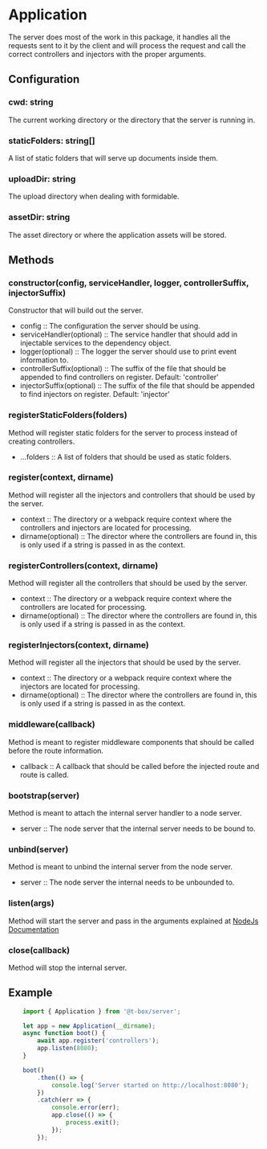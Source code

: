 # Application
The server does most of the work in this package, it handles all the requests sent to it by the client and will process the request and call the correct controllers and injectors with the proper arguments.

## Configuration
### cwd: string
The current working directory or the directory that the server is running in.
### staticFolders: string[]
A list of static folders that will serve up documents inside them.
### uploadDir: string
The upload directory when dealing with formidable.
### assetDir: string
The asset directory or where the application assets will be stored.

## Methods
### constructor(config, serviceHandler, logger, controllerSuffix, injectorSuffix)
Constructor that will build out the server.
- config :: The configuration the server should be using.
- serviceHandler(optional) :: The service handler that should add in injectable services to the dependency object.
- logger(optional) :: The logger the server should use to print event information to.
- controllerSuffix(optional) :: The suffix of the file that should be appended to find controllers on register. Default: 'controller'
- injectorSuffix(optional) :: The suffix of the file that should be appended to find injectors on register. Default: 'injector'
### registerStaticFolders(folders)
Method will register static folders for the server to process instead of creating controllers.
- ...folders :: A list of folders that should be used as static folders.
### register(context, dirname)
Method will register all the injectors and controllers that should be used by the server.
- context :: The directory or a webpack require context where the controllers and injectors are located for processing.
- dirname(optional) :: The director where the controllers are found in, this is only used if a string is passed in as the context.
### registerControllers(context, dirname)
Method will register all the controllers that should be used by the server.
- context :: The directory or a webpack require context where the controllers are located for processing.
- dirname(optional) :: The director where the controllers are found in, this is only used if a string is passed in as the context.
### registerInjectors(context, dirname)
Method will register all the injectors that should be used by the server.
- context :: The directory or a webpack require context where the injectors are located for processing.
- dirname(optional) :: The director where the controllers are found in, this is only used if a string is passed in as the context.
### middleware(callback)
Method is meant to register middleware components that should be called before the route information.
- callback :: A callback that should be called before the injected route and route is called.
### bootstrap(server)
Method is meant to attach the internal server handler to a node server.
- server :: The node server that the internal server needs to be bound to.
### unbind(server)
Method is meant to unbind the internal server from the node server.
- server :: The node server the internal needs to be unbounded to.
### listen(args)
Method will start the server and pass in the arguments explained at [NodeJs Documentation](https://nodejs.org/api/http.html#http_server_listen)
### close(callback)
Method will stop the internal server.

## Example
```typescript
    import { Application } from '@t-box/server';

    let app = new Application(__dirname);
    async function boot() {
        await app.register('controllers');
        app.listen(8080);
    }

    boot()
        .then(() => { 
            console.log('Server started on http://localhost:8080');
        })
        .catch(err => {
            console.error(err);
            app.close(() => {
                process.exit();
            });
        });
```